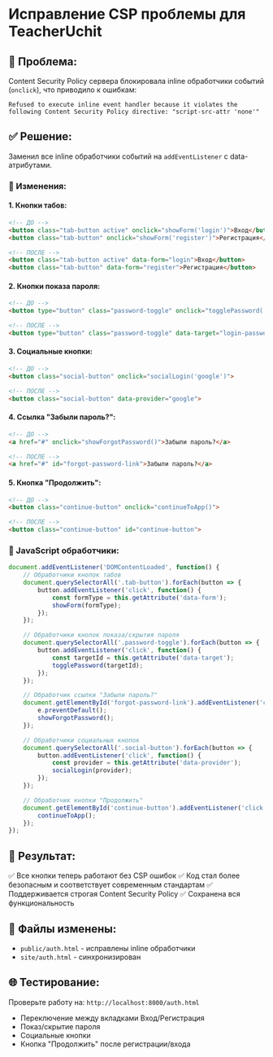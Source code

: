 # Исправление CSP проблемы для TeacherUchit

## 🚨 Проблема:
Content Security Policy сервера блокировала inline обработчики событий (`onclick`), что приводило к ошибкам:
```
Refused to execute inline event handler because it violates the following Content Security Policy directive: "script-src-attr 'none'"
```

## ✅ Решение:
Заменил все inline обработчики событий на `addEventListener` с data-атрибутами.

### 🔄 Изменения:

#### **1. Кнопки табов:**
```html
<!-- ДО -->
<button class="tab-button active" onclick="showForm('login')">Вход</button>
<button class="tab-button" onclick="showForm('register')">Регистрация</button>

<!-- ПОСЛЕ -->
<button class="tab-button active" data-form="login">Вход</button>
<button class="tab-button" data-form="register">Регистрация</button>
```

#### **2. Кнопки показа пароля:**
```html
<!-- ДО -->
<button type="button" class="password-toggle" onclick="togglePassword('login-password')">👁</button>

<!-- ПОСЛЕ -->
<button type="button" class="password-toggle" data-target="login-password">👁</button>
```

#### **3. Социальные кнопки:**
```html
<!-- ДО -->
<button class="social-button" onclick="socialLogin('google')">

<!-- ПОСЛЕ -->
<button class="social-button" data-provider="google">
```

#### **4. Ссылка "Забыли пароль?":**
```html
<!-- ДО -->
<a href="#" onclick="showForgotPassword()">Забыли пароль?</a>

<!-- ПОСЛЕ -->
<a href="#" id="forgot-password-link">Забыли пароль?</a>
```

#### **5. Кнопка "Продолжить":**
```html
<!-- ДО -->
<button class="continue-button" onclick="continueToApp()">

<!-- ПОСЛЕ -->
<button class="continue-button" id="continue-button">
```

### 📝 JavaScript обработчики:
```javascript
document.addEventListener('DOMContentLoaded', function() {
    // Обработчики кнопок табов
    document.querySelectorAll('.tab-button').forEach(button => {
        button.addEventListener('click', function() {
            const formType = this.getAttribute('data-form');
            showForm(formType);
        });
    });

    // Обработчики кнопок показа/скрытия пароля
    document.querySelectorAll('.password-toggle').forEach(button => {
        button.addEventListener('click', function() {
            const targetId = this.getAttribute('data-target');
            togglePassword(targetId);
        });
    });

    // Обработчик ссылки "Забыли пароль?"
    document.getElementById('forgot-password-link').addEventListener('click', function(e) {
        e.preventDefault();
        showForgotPassword();
    });

    // Обработчики социальных кнопок
    document.querySelectorAll('.social-button').forEach(button => {
        button.addEventListener('click', function() {
            const provider = this.getAttribute('data-provider');
            socialLogin(provider);
        });
    });

    // Обработчик кнопки "Продолжить"
    document.getElementById('continue-button').addEventListener('click', function() {
        continueToApp();
    });
});
```

## 🎯 Результат:
✅ Все кнопки теперь работают без CSP ошибок
✅ Код стал более безопасным и соответствует современным стандартам
✅ Поддерживается строгая Content Security Policy
✅ Сохранена вся функциональность

## 🔧 Файлы изменены:
- `public/auth.html` - исправлены inline обработчики
- `site/auth.html` - синхронизирован

## 🌐 Тестирование:
Проверьте работу на: `http://localhost:8000/auth.html`
- Переключение между вкладками Вход/Регистрация
- Показ/скрытие пароля
- Социальные кнопки
- Кнопка "Продолжить" после регистрации/входа